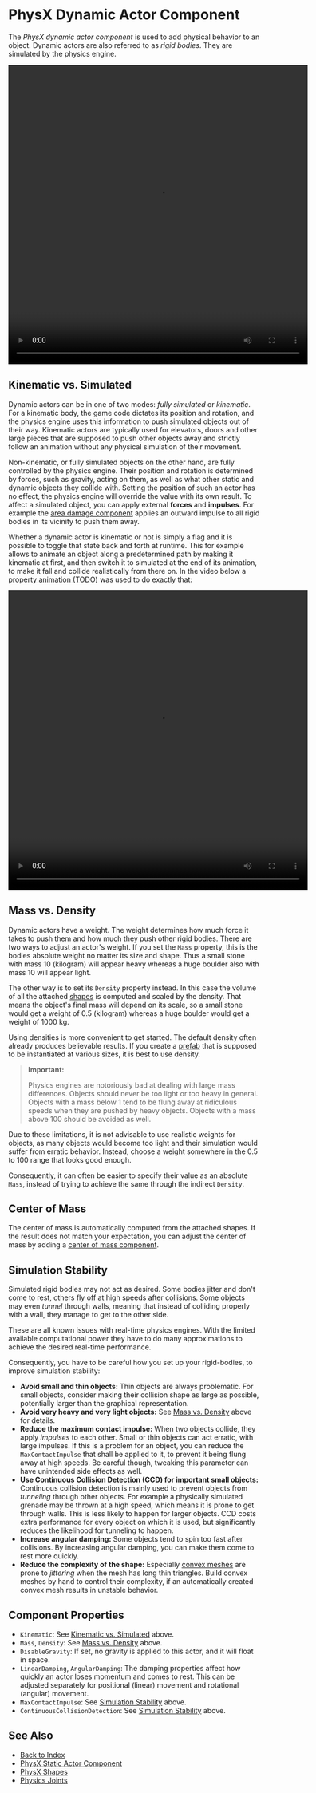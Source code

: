 # PhysX Dynamic Actor Component

The *PhysX dynamic actor component* is used to add physical behavior to an object. Dynamic actors are also referred to as *rigid bodies*. They are simulated by the physics engine.

<video src="media/dynamic-actor.webm" width="600" height="600" autoplay loop></video>

## Kinematic vs. Simulated

Dynamic actors can be in one of two modes: *fully simulated* or *kinematic*. For a kinematic body, the game code dictates its position and rotation, and the physics engine uses this information to push simulated objects out of their way. Kinematic actors are typically used for elevators, doors and other large pieces that are supposed to push other objects away and strictly follow an animation without any physical simulation of their movement.

Non-kinematic, or fully simulated objects on the other hand, are fully controlled by the physics engine. Their position and rotation is determined by forces, such as gravity, acting on them, as well as what other static and dynamic objects they collide with. Setting the position of such an actor has no effect, the physics engine will override the value with its own result. To affect a simulated object, you can apply external **forces** and **impulses**. For example the [area damage component](../../gameplay/area-damage-component.md) applies an outward impulse to all rigid bodies in its vicinity to push them away.

Whether a dynamic actor is kinematic or not is simply a flag and it is possible to toggle that state back and forth at runtime. This for example allows to animate an object along a predetermined path by making it kinematic at first, and then switch it to simulated at the end of its animation, to make it fall and collide realistically from there on. In the video below a [property animation (TODO)](../../animation/property-animation/property-animation-overview.md) was used to do exactly that:

<video src="media/kinematic-switch.webm" width="600" height="600" autoplay loop></video>

## Mass vs. Density

Dynamic actors have a weight. The weight determines how much force it takes to push them and how much they push other rigid bodies. There are two ways to adjust an actor's weight. If you set the `Mass` property, this is the bodies absolute weight no matter its size and shape. Thus a small stone with mass 10 (kilogram) will appear heavy whereas a huge boulder also with mass 10 will appear light.

The other way is to set its `Density` property instead. In this case the volume of all the attached [shapes](../collision-shapes/physx-shapes.md) is computed and scaled by the density. That means the object's final mass will depend on its scale, so a small stone would get a weight of 0.5 (kilogram) whereas a huge boulder would get a weight of 1000 kg.

Using densities is more convenient to get started. The default density often already produces believable results. If you create a [prefab](../../prefabs/prefabs-overview.md) that is supposed to be instantiated at various sizes, it is best to use density.

> **Important:**
>
> Physics engines are notoriously bad at dealing with large mass differences. Objects should never be too light or too heavy in general. Objects with a mass below 1 tend to be flung away at ridiculous speeds when they are pushed by heavy objects. Objects with a mass above 100 should be avoided as well.

Due to these limitations, it is not advisable to use realistic weights for objects, as many objects would become too light and their simulation would suffer from erratic behavior. Instead, choose a weight somewhere in the 0.5 to 100 range that looks good enough.

Consequently, it can often be easier to specify their value as an absolute `Mass`, instead of trying to achieve the same through the indirect `Density`.

## Center of Mass

The center of mass is automatically computed from the attached shapes. If the result does not match your expectation, you can adjust the center of mass by adding a [center of mass component](../collision-shapes/physx-center-of-mass-component.md).

## Simulation Stability

Simulated rigid bodies may not act as desired. Some bodies jitter and don't come to rest, others fly off at high speeds after collisions. Some objects may even *tunnel* through walls, meaning that instead of colliding properly with a wall, they manage to get to the other side.

These are all known issues with real-time physics engines. With the limited available computational power they have to do many approximations to achieve the desired real-time performance.

Consequently, you have to be careful how you set up your rigid-bodies, to improve simulation stability:

* **Avoid small and thin objects:** Thin objects are always problematic. For small objects, consider making their collision shape as large as possible, potentially larger than the graphical representation.
* **Avoid very heavy and very light objects:** See [Mass vs. Density](#mass-vs-density) above for details.
* **Reduce the maximum contact impulse:** When two objects collide, they apply *impulses* to each other. Small or thin objects can act erratic, with large impulses. If this is a problem for an object, you can reduce the `MaxContactImpulse` that shall be applied to it, to prevent it being flung away at high speeds. Be careful though, tweaking this parameter can have unintended side effects as well.
* **Use Continuous Collision Detection (CCD) for important small objects:** Continuous collision detection is mainly used to prevent objects from *tunneling* through other objects. For example a physically simulated grenade may be thrown at a high speed, which means it is prone to get through walls. This is less likely to happen for larger objects. CCD costs extra performance for every object on which it is used, but significantly reduces the likelihood for tunneling to happen.
* **Increase angular damping:** Some objects tend to spin too fast after collisions. By increasing angular damping, you can make them come to rest more quickly.
* **Reduce the complexity of the shape:** Especially [convex meshes](../collision-shapes/collision-meshes.md) are prone to *jittering* when the mesh has long thin triangles. Build convex meshes by hand to control their complexity, if an automatically created convex mesh results in unstable behavior.

## Component Properties

* `Kinematic`: See [Kinematic vs. Simulated](#kinematic-vs-simulated) above.
* `Mass`, `Density`: See [Mass vs. Density](#mass-vs-density) above.
* `DisableGravity`: If set, no gravity is applied to this actor, and it will float in space.
* `LinearDamping`, `AngularDamping`: The damping properties affect how quickly an actor loses momentum and comes to rest. This can be adjusted separately for positional (linear) movement and rotational (angular) movement.
* `MaxContactImpulse`: See [Simulation Stability](#simulation-stability) above.
* `ContinuousCollisionDetection`: See [Simulation Stability](#simulation-stability) above.

## See Also

* [Back to Index](../../index.md)
* [PhysX Static Actor Component](physx-static-actor-component.md)
* [PhysX Shapes](../collision-shapes/physx-shapes.md)
* [Physics Joints](../joints/physx-joints.md)
